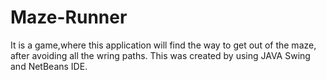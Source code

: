 # Maze-Runner
It is a game,where this application will find the way to get out of the
maze, after avoiding all the wring paths.
This was created by using JAVA Swing and NetBeans IDE.
